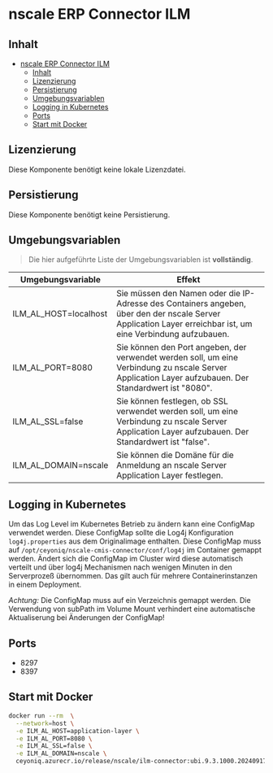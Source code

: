 # nscale ERP Connector ILM

## Inhalt

- [nscale ERP Connector ILM](#nscale-erp-connector-ilm)
  - [Inhalt](#inhalt)
  - [Lizenzierung](#lizenzierung)
  - [Persistierung](#persistierung)
  - [Umgebungsvariablen](#umgebungsvariablen)
  - [Logging in Kubernetes](#logging-in-kubernetes)
  - [Ports](#ports)
  - [Start mit Docker](#start-mit-docker)

## Lizenzierung

Diese Komponente benötigt keine lokale Lizenzdatei.

## Persistierung

Diese Komponente benötigt keine Persistierung.

## Umgebungsvariablen

>Die hier aufgeführte Liste der Umgebungsvariablen ist **vollständig**.

|Umgebungsvariable | Effekt |
|----|---|
|ILM_AL_HOST=localhost|Sie müssen den Namen oder die IP-Adresse des Containers angeben, über den der nscale Server Application Layer erreichbar ist, um eine Verbindung aufzubauen.|
|ILM_AL_PORT=8080|Sie können den Port angeben, der verwendet werden soll, um eine Verbindung zu nscale Server Application Layer aufzubauen. Der Standardwert ist "8080".|
|ILM_AL_SSL=false|Sie können festlegen, ob SSL verwendet werden soll, um eine Verbindung zu nscale Server Application Layer aufzubauen. Der Standardwert ist "false".|
|ILM_AL_DOMAIN=nscale|Sie können die Domäne für die Anmeldung an nscale Server Application Layer festlegen.|

## Logging in Kubernetes

Um das Log Level im Kubernetes Betrieb zu ändern kann eine ConfigMap verwendet werden. Diese ConfigMap sollte die Log4j 
Konfiguration ```log4j.properties``` aus dem Originalimage enthalten. 
Diese ConfigMap muss auf ```/opt/ceyoniq/nscale-cmis-connector/conf/log4j``` im Container gemappt werden.
Ändert sich die ConfigMap im Cluster wird diese automatisch verteilt und über log4j Mechanismen nach wenigen Minuten in den
Serverprozeß übernommen. Das gilt auch für mehrere Containerinstanzen in einem Deployment.

*Achtung:* Die ConfigMap muss auf ein Verzeichnis gemappt werden. Die Verwendung von subPath im Volume Mount verhindert eine automatische Aktualiserung bei Änderungen der ConfigMap!

## Ports

- 8297
- 8397

## Start mit Docker

```bash
docker run --rm  \
  --network=host \
  -e ILM_AL_HOST=application-layer \
  -e ILM_AL_PORT=8080 \
  -e ILM_AL_SSL=false \
  -e ILM_AL_DOMAIN=nscale \
  ceyoniq.azurecr.io/release/nscale/ilm-connector:ubi.9.3.1000.2024091702
```
